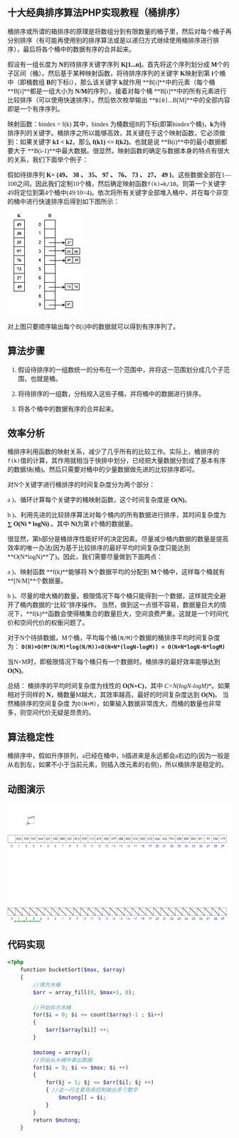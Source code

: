 ## 十大经典排序算法PHP实现教程（桶排序）
<font face=微软雅黑>



桶排序或所谓的箱排序的原理是将数组分到有限数量的桶子里，然后对每个桶子再分别排序（有可能再使用别的排序算法或是以递归方式继续使用桶排序进行排序），最后将各个桶中的数据有序的合并起来。

假设有一组长度为 **N**的待排序关键字序列 **K[1...n]**。首先将这个序列划分成 **M**个的子区间（桶）。然后基于某种映射函数，将待排序序列的关键字 **K**映射到第 **i**个桶中（即桶数组 **B**的下标i），那么该关键字 **k**就作用 **B[i]**中的元素（每个桶 **B[i]**都是一组大小为 **N/M**的序列）。接着对每个桶 **B[i]**中的所有元素进行比较排序（可以使用快速排序）。然后依次枚举输出 **`B[0]`...B[M]**中的全部内容即是一个有序序列。

映射函数：bindex = f(k) 其中，bindex 为桶数组B的下标(即第bindex个桶)，**k**为待排序列的关键字。桶排序之所以能够高效，其关键在于这个映射函数，它必须做到：如果关键字 **k1 < k2**，那么 **f(k1) <= f(k2)**。也就是说 **B(i)**中的最小数据都要大于 **B(i-1)**中最大数据。很显然，映射函数的确定与数据本身的特点有很大的关系，我们下面举个例子：

假如待排序列 **K= {49、 38 、 35、 97 、 76、 73 、 27、 49 }**。这些数据全部在1—100之间。因此我们定制10个桶，然后确定映射函数`f(k)=k/10`。则第一个关键字49将定位到第4个桶中(49/10=4)。依次将所有关键字全部堆入桶中，并在每个非空的桶中进行快速排序后得到如下图所示：

![080dd8d8-c5e3-3b29-9743-8f7f8e9e9bad.gif][0]

对上图只要顺序输出每个B[i]中的数据就可以得到有序序列了。

## 算法步骤

1. 假设待排序的一组数统一的分布在一个范围中，并将这一范围划分成几个子范围，也就是桶。

2. 将待排序的一组数，分档规入这些子桶，并将桶中的数据进行排序。

3. 将各个桶中的数据有序的合并起来。

## 效率分析

桶排序利用函数的映射关系，减少了几乎所有的比较工作。实际上，桶排序的`f(k)`值的计算，其作用就相当于快排中划分，已经把大量数据分割成了基本有序的数据块(桶)。然后只需要对桶中的少量数据做先进的比较排序即可。

对N个关键字进行桶排序的时间复杂度分为两个部分：

a )、循环计算每个关键字的桶映射函数，这个时间复杂度是 **O(N)**。

b )、利用先进的比较排序算法对每个桶内的所有数据进行排序，其时间复杂度为 **∑ O(Ni * logNi)** 。其中  **Ni**为第 **i**个桶的数据量。

很显然，第b部分是桶排序性能好坏的决定因素。尽量减少桶内数据的数量是提高效率的唯一办法(因为基于比较排序的最好平均时间复杂度只能达到 **O(N*logN)**了)。因此，我们需要尽量做到下面两点：

a )、映射函数 **f(k)**能够将 **N**个数据平均的分配到 **M**个桶中，这样每个桶就有 **[N/M]**个数据量。

b )、尽量的增大桶的数量。极限情况下每个桶只能得到一个数据，这样就完全避开了桶内数据的“比较”排序操作。 当然，做到这一点很不容易，数据量巨大的情况下，**f(k)**函数会使得桶集合的数量巨大，空间浪费严重。这就是一个时间代价和空间代价的权衡问题了。

对于N个待排数据，M个桶，平均每个桶`[N/M]`个数据的桶排序平均时间复杂度为： **`O(N)+O(M*(N/M)*log(N/M))=O(N+N*(logN-logM)) = O(N+N*logN-N*logM)`**

当N=M时，即极限情况下每个桶只有一个数据时。桶排序的最好效率能够达到 **O(N)**。

总结： 桶排序的平均时间复杂度为线性的 **O(N+C)**，其中 **C=N*(logN-logM)**。如果相对于同样的 **N**，桶数量M越大，其效率越高，最好的时间复杂度达到 **O(N)**。 当然桶排序的空间复杂度 为`O(N+M)`，如果输入数据非常庞大，而桶的数量也非常多，则空间代价无疑是昂贵的。

## 算法稳定性

桶排序中，假如升序排列，a已经在桶中，b插进来是永远都会a右边的(因为一般是从右到左，如果不小于当前元素，则插入改元素的右侧)，所以桶排序是稳定的。

## 动图演示

![-111.gif][1]

## 代码实现

```php
<?php
    function bucketSort($max, $array)
    {
        //填充木桶
        $arr = array_fill(0, $max+1, 0);
        
        //开始标示木桶
        for($i = 0; $i <= count($array)-1 ; $i++)
        {
            $arr[$array[$i]] ++;
        }
    
        $mutomg = array();
        //开始从木桶中拿出数据
        for($i = 0; $i <= $max; $i ++)
        {
            for($j = 1; $j <= $arr[$i]; $j ++)
            { //这一行主要用来控制输出多个数字
                $mutong[] = $i;
            }
        }
        return $mutong;
    }
```

</font>

[0]: ./img/1485357755137441.gif
[1]: ./img/1485357687510806.gif